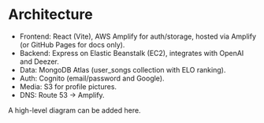 # Architecture

- Frontend: React (Vite), AWS Amplify for auth/storage, hosted via Amplify (or GitHub Pages for docs only).
- Backend: Express on Elastic Beanstalk (EC2), integrates with OpenAI and Deezer.
- Data: MongoDB Atlas (user_songs collection with ELO ranking).
- Auth: Cognito (email/password and Google).
- Media: S3 for profile pictures.
- DNS: Route 53 -> Amplify.

A high-level diagram can be added here.